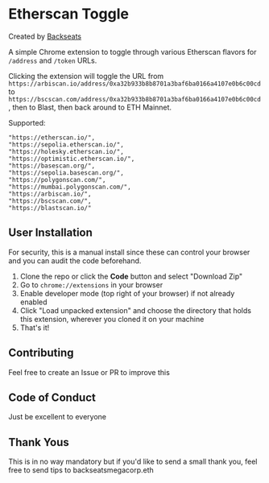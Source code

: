 # Etherscan Toggle

Created by [Backseats](https://twitter.com/backseats_eth)

A simple Chrome extension to toggle through various Etherscan flavors for `/address` and `/token` URLs.

Clicking the extension will toggle the URL from `https://arbiscan.io/address/0xa32b933b8b8701a3baf6ba0166a4107e0b6c00cd` to `https://bscscan.com/address/0xa32b933b8b8701a3baf6ba0166a4107e0b6c00cd`, then to Blast, then back around to ETH Mainnet.

Supported:

```
"https://etherscan.io/",
"https://sepolia.etherscan.io/",
"https://holesky.etherscan.io/",
"https://optimistic.etherscan.io/",
"https://basescan.org/",
"https://sepolia.basescan.org/",
"https://polygonscan.com/",
"https://mumbai.polygonscan.com/",
"https://arbiscan.io/",
"https://bscscan.com/",
"https://blastscan.io/"
```

## User Installation

For security, this is a manual install since these can control your browser and you can audit the code beforehand.

1. Clone the repo or click the **Code** button and select "Download Zip"
2. Go to `chrome://extensions` in your browser
3. Enable developer mode (top right of your browser) if not already enabled
4. Click "Load unpacked extension" and choose the directory that holds this extension, wherever you cloned it on your machine
5. That's it!

## Contributing

Feel free to create an Issue or PR to improve this

## Code of Conduct

Just be excellent to everyone

## Thank Yous

This is in no way mandatory but if you'd like to send a small thank you, feel free to send tips to backseatsmegacorp.eth
